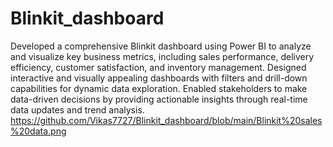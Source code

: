 # Blinkit_dashboard
Developed a comprehensive Blinkit dashboard using Power BI to analyze and visualize key business metrics, including sales performance, delivery efficiency, customer satisfaction, and inventory management. Designed interactive and visually appealing dashboards with filters and drill-down capabilities for dynamic data exploration. Enabled stakeholders to make data-driven decisions by providing actionable insights through real-time data updates and trend analysis.
https://github.com/Vikas7727/Blinkit_dashboard/blob/main/Blinkit%20sales%20data.png
